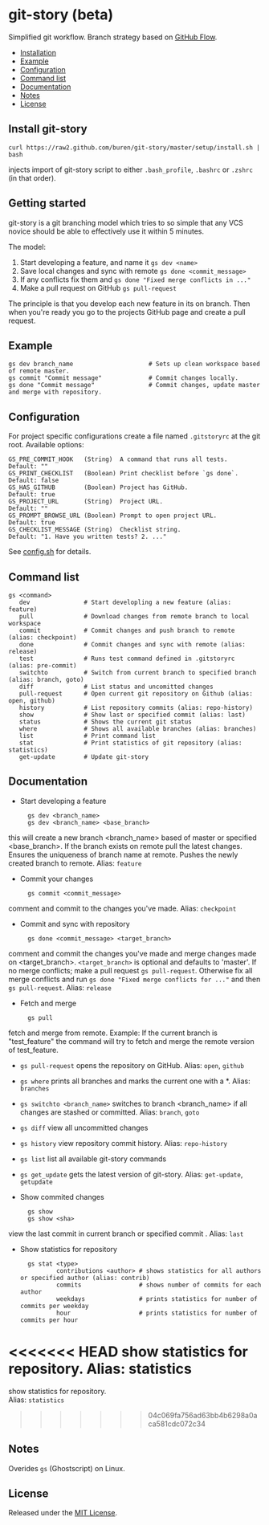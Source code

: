 # git-story (beta)


Simplified git workflow.
Branch strategy based on [GitHub Flow](http://scottchacon.com/2011/08/31/github-flow.html).

* [Installation](#install-git-story)
* [Example](#example)
* [Configuration](#configuration)
* [Command list](#command-list)
* [Documentation](#documentation)
* [Notes](#notes)
* [License](#license)

## Install git-story

    curl https://raw2.github.com/buren/git-story/master/setup/install.sh | bash
injects import of git-story script to either `.bash_profile`, `.bashrc` or `.zshrc` (in that order).

## Getting started
git-story is a git branching model which tries to so simple that any VCS novice should be able to effectively use it within 5 minutes.

The model:

1. Start developing a feature, and name it `gs dev <name>`
2. Save local changes and sync with remote `gs done <commit_message>`
3. If any conflicts fix them and `gs done "Fixed merge conflicts in ..."`
4. Make a pull request on GitHub `gs pull-request`

The principle is that you develop each new feature in its on branch. Then when you're ready you go to the projects GitHub page and create a pull request.

## Example

    gs dev branch_name                     # Sets up clean workspace based of remote master.
    gs commit "Commit message"             # Commit changes locally.
    gs done "Commit message"               # Commit changes, update master and merge with repository.

## Configuration
For project specific configurations create a file named `.gitstoryrc` at the git root.
Available options:

    GS_PRE_COMMIT_HOOK   (String)  A command that runs all tests.        Default: ""
    GS_PRINT_CHECKLIST   (Boolean) Print checklist before `gs done`.     Default: false
    GS_HAS_GITHUB        (Boolean) Project has GitHub.                   Default: true
    GS_PROJECT_URL       (String)  Project URL.                          Default: ""
    GS_PROMPT_BROWSE_URL (Boolean) Prompt to open project URL.           Default: true
    GS_CHECKLIST_MESSAGE (String)  Checklist string.                     Default: "1. Have you written tests? 2. ..."

See [config.sh](https://raw2.github.com/buren/git-story/master/config.sh) for details.

## Command list

    gs <command>
       dev               # Start developling a new feature (alias: feature)
       pull              # Download changes from remote branch to local workspace
       commit            # Commit changes and push branch to remote (alias: checkpoint)
       done              # Commit changes and sync with remote (alias: release)
       test              # Runs test command defined in .gitstoryrc (alias: pre-commit)
       switchto          # Switch from current branch to specified branch (alias: branch, goto)
       diff              # List status and uncomitted changes
       pull-request      # Open current git repository on Github (alias: open, github)
       history           # List repository commits (alias: repo-history)
       show              # Show last or specified commit (alias: last)
       status            # Shows the current git status
       where             # Shows all available branches (alias: branches)
       list              # Print command list
       stat              # Print statistics of git repository (alias: statistics)
       get-update        # Update git-story

## Documentation

* Start developing a feature

        gs dev <branch_name>
        gs dev <branch_name> <base_branch>
this will create a new branch <branch_name> based of master or specified <base_branch>. If the branch exists on remote pull the latest changes. Ensures the uniqueness of branch name at remote. Pushes the newly created branch to remote.
Alias: `feature`
* Commit your changes

        gs commit <commit_message>
comment and commit to the changes you've made.
Alias: `checkpoint`
* Commit and sync with repository

        gs done <commit_message> <target_branch>
comment and commit the changes you've made and merge changes made on <target_branch>.
`<target_branch>` is optional and defaults to 'master'.
If no merge conflicts; make a pull request `gs pull-request`. Otherwise fix all merge conflicts and run `gs done "Fixed merge conflicts for ..."` and then `gs pull-request`.
Alias: `release`
* Fetch and merge

        gs pull
fetch and merge from remote.
Example: If the current branch is "test_feature" the command will try to fetch and merge the remote version of test_feature.
* ```gs pull-request``` opens the repository on GitHub. Alias: `open`, `github`
* ```gs where``` prints all branches and marks the current one with a *. Alias: `branches`
* ```gs switchto <branch_name>``` switches to branch <branch_name> if all changes are stashed or committed. Alias: `branch`, `goto`
* ```gs diff``` view all uncommitted changes
* ```gs history``` view repository commit history. Alias: `repo-history`
* ```gs list``` list all available git-story commands
* ```gs get_update``` gets the latest version of git-story. Alias: `get-update`, `getupdate`
* Show commited changes

        gs show
        gs show <sha>
view the last commit in current branch or specified commit <sha>.
Alias: `last`
* Show statistics for repository

        gs stat <type>
                contributions <author> # shows statistics for all authors or specified author (alias: contrib)
                commits                # shows number of commits for each author
                weekdays               # prints statistics for number of commits per weekday
                hour                   # prints statistics for number of commits per hour

<<<<<<< HEAD
  show statistics for repository.
  Alias: statistics
=======
  show statistics for repository.  
  Alias: `statistics`  
>>>>>>> 04c069fa756ad63bb4b6298a0aca581cdc072c34
## Notes
Overides ```gs``` (Ghostscript) on Linux.

## License
Released under the [MIT License](https://github.com/buren/git-story/blob/master/LICENSE).
